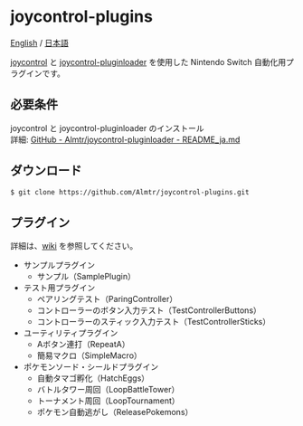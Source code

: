 # joycontrol-plugins

[English](./README.md) / [日本語](./README_ja.md)

[joycontrol](https://github.com/mart1nro/joycontrol) と [joycontrol-pluginloader](https://github.com/Almtr/joycontrol-pluginloader) を使用した Nintendo Switch 自動化用プラグインです。


## 必要条件

joycontrol と joycontrol-pluginloader のインストール  
詳細: [GitHub - Almtr/joycontrol-pluginloader - README_ja.md](https://github.com/Almtr/joycontrol-pluginloader/blob/master/README_ja.md)


## ダウンロード

```sh
$ git clone https://github.com/Almtr/joycontrol-plugins.git
```

## プラグイン

詳細は、[wiki](https://github.com/Almtr/joycontrol-plugins/wiki) を参照してください。

- サンプルプラグイン
    - サンプル（SamplePlugin）
- テスト用プラグイン
    - ペアリングテスト（ParingController）
    - コントローラーのボタン入力テスト（TestControllerButtons）
    - コントローラーのスティック入力テスト（TestControllerSticks）
- ユーティリティプラグイン
    - Aボタン連打（RepeatA）
    - 簡易マクロ（SimpleMacro）
- ポケモンソード・シールドプラグイン
    - 自動タマゴ孵化（HatchEggs）
    - バトルタワー周回（LoopBattleTower）
    - トーナメント周回（LoopTournament）
    - ポケモン自動逃がし（ReleasePokemons）

